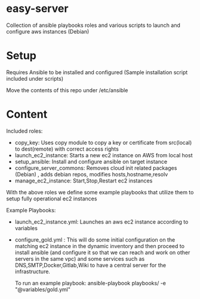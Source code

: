 # easy-server
Collection of ansible playbooks roles and various scripts to launch and configure aws instances (Debian)

# Setup
Requires Ansible to be installed and configured (Sample installation script included under scripts)

Move the contents of this repo under /etc/ansible

# Content
Included roles:
* copy_key: Uses copy module to copy a key or certificate from src(local) to dest(remote) with correct access rights
* launch_ec2_instance: Starts a new ec2 instance on AWS from local host
* setup_ansible: Install and configure ansible on target instance
* configure_server_commons: Removes cloud init related packages (Debian) , adds debian repos, modifies hosts,hostname,resolv
* manage_ec2_instance: Start,Stop,Restart ec2 instances

With the above roles we define some example playbooks that utilize them to setup fully operational ec2 instances

Example Playbooks:
* launch_ec2_instance.yml: Launches an aws ec2 instance according to variables
* configure_gold.yml : This will do some initial configuration on the matching ec2 instance in the dynamic inventory and then 
proceed to install ansible (and configure it so that we can reach and work on other servers in the same vpc) and some services 
such as DNS,SMTP,Docker,Gitlab,Wiki to have a central server for the infrastructure.

	To run an example playbook:
		ansible-playbook playbooks/<playbook name> -e "@variables/gold.yml"
